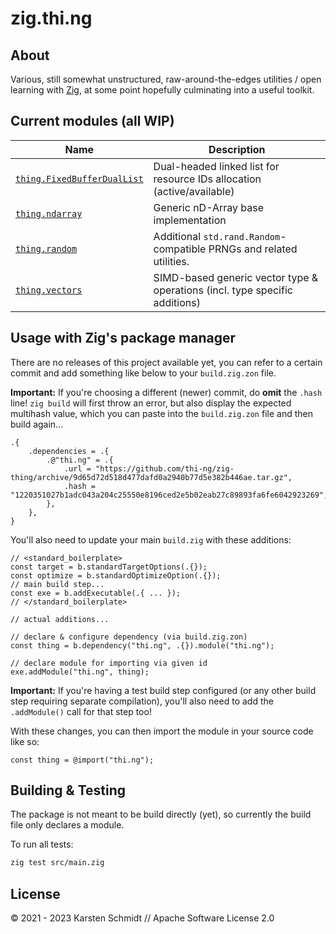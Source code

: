 # zig.thi.ng

## About

Various, still somewhat unstructured, raw-around-the-edges utilities / open
learning with [Zig](https://ziglang.org), at some point hopefully culminating
into a useful toolkit.

## Current modules (all WIP)

| Name                                               | Description                                                                 |
| -------------------------------------------------- | --------------------------------------------------------------------------- |
| [`thing.FixedBufferDualList`](./src/dual-list.zig) | Dual-headed linked list for resource IDs allocation (active/available)      |
| [`thing.ndarray`](./src/ndarray.zig)               | Generic nD-Array base implementation                                        |
| [`thing.random`](./src/random.zig)                 | Additional `std.rand.Random`-compatible PRNGs and related utilities.        |
| [`thing.vectors`](./doc/vectors.md)                | SIMD-based generic vector type & operations (incl. type specific additions) |

## Usage with Zig's package manager

There are no releases of this project available yet, you can refer to a certain
commit and add something like below to your `build.zig.zon` file.

**Important:** If you're choosing a different (newer) commit, do **omit** the
`.hash` line! `zig build` will first throw an error, but also display the
expected multihash value, which you can paste into the `build.zig.zon` file and
then build again...

```zig
.{
    .dependencies = .{
        .@"thi.ng" = .{
            .url = "https://github.com/thi-ng/zig-thing/archive/9d65d72d518d477dafd0a2940b77d5e382b446ae.tar.gz",
            .hash = "1220351027b1adc043a204c25550e8196ced2e5b02eab27c89893fa6fe6042923269",
        },
    },
}
```

You'll also need to update your main `build.zig` with these additions:

```zig
// <standard_boilerplate>
const target = b.standardTargetOptions(.{});
const optimize = b.standardOptimizeOption(.{});
// main build step...
const exe = b.addExecutable(.{ ... });
// </standard_boilerplate>

// actual additions...

// declare & configure dependency (via build.zig.zon)
const thing = b.dependency("thi.ng", .{}).module("thi.ng");

// declare module for importing via given id
exe.addModule("thi.ng", thing);
```

**Important:** If you're having a test build step configured (or any other build
step requiring separate compilation), you'll also need to add the `.addModule()`
call for that step too!

With these changes, you can then import the module in your source code like so:

```zig
const thing = @import("thi.ng");
```

## Building & Testing

The package is not meant to be build directly (yet), so currently the build file
only declares a module.

To run all tests:

```bash
zig test src/main.zig
```

## License

&copy; 2021 - 2023 Karsten Schmidt // Apache Software License 2.0
